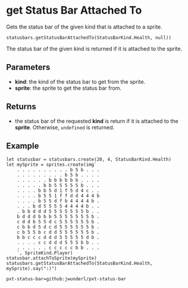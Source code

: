 # get Status Bar Attached To

Gets the status bar of the given kind that is attached to a sprite.

```sig
statusbars.getStatusBarAttachedTo(StatusBarKind.Health, null))
```

The status bar of the given kind is returned if it is attached to the sprite.

## Parameters

* **kind**: the kind of the status bar to get from the sprite.
* **sprite**: the sprite to get the status bar from.

## Returns

* the status bar of the requested **kind** is return if it is attached to the **sprite**. Otherwise, `undefined` is returned.

## Example

```blocks
let statusbar = statusbars.create(20, 4, StatusBarKind.Health)
let mySprite = sprites.create(img`
    . . . . . . . . . . b 5 b . . . 
    . . . . . . . . . b 5 b . . . . 
    . . . . . . b b b b b b . . . . 
    . . . . . b b 5 5 5 5 5 b . . . 
    . . . . b b 5 d 1 f 5 d 4 c . . 
    . . . . b 5 5 1 f f d d 4 4 4 b 
    . . . . b 5 5 d f b 4 4 4 4 b . 
    . . . b d 5 5 5 5 4 4 4 4 b . . 
    . b b d d d 5 5 5 5 5 5 5 b . . 
    b d d d b b b 5 5 5 5 5 5 5 b . 
    c d d b 5 5 d c 5 5 5 5 5 5 b . 
    c b b d 5 d c d 5 5 5 5 5 5 b . 
    c b 5 5 b c d d 5 5 5 5 5 5 b . 
    b b c c c d d d 5 5 5 5 5 d b . 
    . . . . c c d d d 5 5 5 b b . . 
    . . . . . . c c c c c b b . . . 
    `, SpriteKind.Player)
statusbar.attachToSprite(mySprite)
statusbars.getStatusBarAttachedTo(StatusBarKind.Health, mySprite).say(":)")
```

```package
pxt-status-bar=github:jwunderl/pxt-status-bar
```